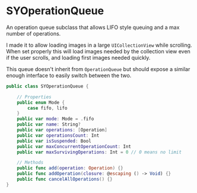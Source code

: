SYOperationQueue
=============

An operation queue subclass that allows LIFO style queuing and a max number of operations.

I made it to allow loading images in a large `UICollectionView` while scrolling. When set properly this will load images needed by the collection view even if the user scrolls, and loading first images needed quickly.

This queue doesn't inherit from `OperationQueue` but should expose a similar enough interface to easily switch between the two.

```swift
public class SYOperationQueue {

    // Properties
    public enum Mode {
        case fifo, lifo
    }
    public var mode: Mode = .fifo
    public var name: String?
    public var operations: [Operation]
    public var operationsCount: Int
    public var isSuspended: Bool
    public var maxConcurrentOperationCount: Int
    public var maxSurvivingOperations: Int = 0 // 0 means no limit

    // Methods
    public func add(operation: Operation) {}
    public func addOperation(closure: @escaping () -> Void) {}
    public func cancelAllOperations() {}
}
 ```

